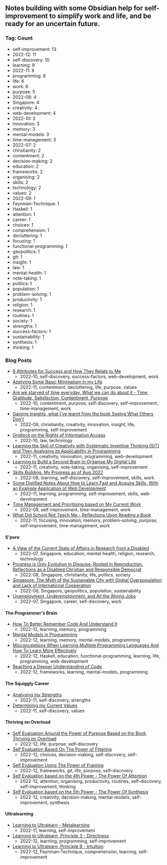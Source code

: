 ## Notes building with some Obsidian help for self-improvement to simplify work and life, and be ready for an uncertain future.
### Tag: Count
- self-improvement: 13
- 2022-12: 11
- self-discovery: 10
- learning: 9
- 2022-11: 8
- programming: 8
- life: 6
- work: 6
- purpose: 5
- 2022-08: 4
- Singapore: 4
- creativity: 4
- web-development: 4
- 2022-10: 3
- innovation: 3
- memory: 3
- mental-models: 3
- time-management: 3
- 2022-07: 2
- christianity: 2
- contentment: 2
- decision-making: 2
- education: 2
- frameworks: 2
- organising: 2
- skills: 2
- technology: 2
- values: 2
- 2022-09: 1
- Feynman-Technique: 1
- Haskell: 1
- attention: 1
- career: 1
- choices: 1
- comprehension: 1
- decluttering: 1
- focusing: 1
- functional-programming: 1
- geopolitics: 1
- git: 1
- insight: 1
- law: 1
- mental-health: 1
- note-taking: 1
- politics: 1
- population: 1
- problem-solving: 1
- productivity: 1
- religion: 1
- research: 1
- routines: 1
- society: 1
- strengths: 1
- success-factors: 1
- sustainability: 1
- synthesis: 1
- thinking: 1

### Blog Posts
* [6 Attributes for Success and How They Relate to Me](https://github.com/maxloosmu/MaxVault/blob/main/6%20Attributes%20for%20Success%20and%20How%20They%20Relate%20to%20Me.md)
    + 2022-10, self-discovery, success-factors, web-development, work
* [Applying Some Basic Minimalism in my Life](https://github.com/maxloosmu/MaxVault/blob/main/Applying%20Some%20Basic%20Minimalism%20in%20my%20Life.md)
    + 2022-11, contentment, decluttering, life, purpose, values
* [Are we starved of time everyday, What we can do about it - Time, Gratitude, Satisfaction, Contentment, Purpose](https://github.com/maxloosmu/MaxVault/blob/main/Are%20we%20starved%20of%20time%20everyday%2C%20What%20we%20can%20do%20about%20it%20-%20Time%2C%20Gratitude%2C%20Satisfaction%2C%20Contentment%2C%20Purpose.md)
    + 2022-10, contentment, purpose, self-discovery, self-improvement, time-management, work
* [Gaining Insights, what I've learnt from the book Seeing What Others Don't](https://github.com/maxloosmu/MaxVault/blob/main/Gaining%20Insights%2C%20what%20I've%20learnt%20from%20the%20book%20Seeing%20What%20Others%20Don't.md)
    + 2022-08, christianity, creativity, innovation, insight, life, programming, self-improvement
* [Gridlock on the Rights of Information Access](https://github.com/maxloosmu/MaxVault/blob/main/Gridlock%20on%20the%20Rights%20of%20Information%20Access.md)
    + 2022-10, law, technology
* [Learning the Skill of Creativity with Systematic Inventive Thinking (SIT) and Then Analysing its Applicability in Programming](https://github.com/maxloosmu/MaxVault/blob/main/Learning%20the%20Skill%20of%20Creativity%20with%20Systematic%20Inventive%20Thinking%20(SIT)%20and%20Then%20Analysing%20its%20Applicability%20in%20Programming.md)
    + 2022-11, creativity, innovation, programming, web-development
* [Learning to Build a Second Brain to Organise My Digital Life](https://github.com/maxloosmu/MaxVault/blob/main/Learning%20to%20Build%20a%20Second%20Brain%20to%20Organise%20My%20Digital%20Life.md)
    + 2022-11, creativity, note-taking, organising, self-improvement
* [Skills Building, My Progress as of Aug 2022](https://github.com/maxloosmu/MaxVault/blob/main/Skills%20Building%2C%20My%20Progress%20as%20of%20Aug%202022.md)
    + 2022-08, learning, self-discovery, self-improvement, skills, work
* [Some Distilled Notes About How to Learn Fast and Acquire Skills, With an Example Application of Web Development](https://github.com/maxloosmu/MaxVault/blob/main/Some%20Distilled%20Notes%20About%20How%20to%20Learn%20Fast%20and%20Acquire%20Skills%2C%20With%20an%20Example%20Application%20of%20Web%20Development.md)
    + 2022-11, learning, programming, self-improvement, skills, web-development
* [Time Management and Prioritising based on My Current Work](https://github.com/maxloosmu/MaxVault/blob/main/Time%20Management%20and%20Prioritising%20based%20on%20My%20Current%20Work.md)
    + 2022-09, self-improvement, time-management, work
* [What Did School Not Teach Me - Reflections Upon Reading a Book](https://github.com/maxloosmu/MaxVault/blob/main/What%20Did%20School%20Not%20Teach%20Me%20-%20Reflections%20Upon%20Reading%20a%20Book.md)
    + 2022-11, focusing, innovation, memory, problem-solving, purpose, self-improvement, time-management, work

#### S'pore
* [A View of the Current State of Affairs in Research from a Disabled](https://github.com/maxloosmu/MaxVault/blob/main/S'pore/A%20View%20of%20the%20Current%20State%20of%20Affairs%20in%20Research%20from%20a%20Disabled.md)
    + 2022-07, Singapore, education, mental-health, religion, research, technology
* [Progress is Only Evolution in Disguise, Rooted in Reproduction. Reflections as a Disabled Christian and Responsible Democrat](https://github.com/maxloosmu/MaxVault/blob/main/S'pore/Progress%20is%20Only%20Evolution%20in%20Disguise%2C%20Rooted%20in%20Reproduction.%20Reflections%20as%20a%20Disabled%20Christian%20and%20Responsible%20Democrat.md)
    + 2022-08, Singapore, christianity, life, politics, society
* [Singapore, The Myth of the Sustainable City with Global Overpopulation and Lack of International Cooperation](https://github.com/maxloosmu/MaxVault/blob/main/S'pore/Singapore%2C%20The%20Myth%20of%20the%20Sustainable%20City%20with%20Global%20Overpopulation%20and%20Lack%20of%20International%20Cooperation.md)
    + 2022-08, Singapore, geopolitics, population, sustainability
* [Unemployment, Underemployment, and All the Wrong Jobs](https://github.com/maxloosmu/MaxVault/blob/main/S'pore/Unemployment%2C%20Underemployment%2C%20and%20All%20the%20Wrong%20Jobs.md)
    + 2022-07, Singapore, career, self-discovery, work

#### The Programmer's Brain
* [How To Better Remember Code And Understand It](https://github.com/maxloosmu/MaxVault/blob/main/The%20Programmer's%20Brain/How%20To%20Better%20Remember%20Code%20And%20Understand%20It.md)
    + 2022-12, learning, memory, programming
* [Mental Models in Programming](https://github.com/maxloosmu/MaxVault/blob/main/The%20Programmer's%20Brain/Mental%20Models%20in%20Programming.md)
    + 2022-12, learning, memory, mental-models, programming
* [Misconceptions When Learning Multiple Programming Languages And How To Learn More Effectively](https://github.com/maxloosmu/MaxVault/blob/main/The%20Programmer's%20Brain/Misconceptions%20When%20Learning%20Multiple%20Programming%20Languages%20And%20How%20To%20Learn%20More%20Effectively.md)
    + 2022-12, Haskell, education, functional-programming, learning, life, programming, web-development
* [Reaching a Deeper Understanding of Code](https://github.com/maxloosmu/MaxVault/blob/main/The%20Programmer's%20Brain/Reaching%20a%20Deeper%20Understanding%20of%20Code.md)
    + 2022-12, frameworks, learning, mental-models, programming

#### The Squiggly Career
* [Analysing my Strengths](https://github.com/maxloosmu/MaxVault/blob/main/The%20Squiggly%20Career/Analysing%20my%20Strengths.md)
    + 2022-11, self-discovery, strengths
* [Determining my Current Values](https://github.com/maxloosmu/MaxVault/blob/main/The%20Squiggly%20Career/Determining%20my%20Current%20Values.md)
    + 2022-11, self-discovery, values

#### Thriving on Overload
* [Self Evaluation Around the Power of Purpose Based on the Book Thriving on Overload](https://github.com/maxloosmu/MaxVault/blob/main/Thriving%20on%20Overload/Self%20Evaluation%20Around%20the%20Power%20of%20Purpose%20Based%20on%20the%20Book%20Thriving%20on%20Overload.md)
    + 2022-12, life, purpose, self-discovery
* [Self Evaluation Based On The Power of Filtering](https://github.com/maxloosmu/MaxVault/blob/main/Thriving%20on%20Overload/Self%20Evaluation%20Based%20On%20The%20Power%20of%20Filtering.md)
    + 2022-12, choices, decision-making, self-discovery, self-improvement
* [Self Evaluation Using The Power of Framing](https://github.com/maxloosmu/MaxVault/blob/main/Thriving%20on%20Overload/Self%20Evaluation%20Using%20The%20Power%20of%20Framing.md)
    + 2022-12, frameworks, git, life, purpose, self-discovery
* [Self Evaluation based on the 4th Power - The Power Of Attention](https://github.com/maxloosmu/MaxVault/blob/main/Thriving%20on%20Overload/Self%20Evaluation%20based%20on%20the%204th%20Power%20-%20The%20Power%20Of%20Attention.md)
    + 2022-12, attention, organising, productivity, routines, self-discovery, self-improvement, thinking
* [Self Evaluation based on the 5th Power - The Power Of Synthesis](https://github.com/maxloosmu/MaxVault/blob/main/Thriving%20on%20Overload/Self%20Evaluation%20based%20on%20the%205th%20Power%20-%20The%20Power%20Of%20Synthesis.md)
    + 2022-12, creativity, decision-making, mental-models, self-improvement, synthesis

#### Ultralearning
* [Learning to Ultralearn - Metalearning](https://github.com/maxloosmu/MaxVault/blob/main/Ultralearning/Learning%20to%20Ultralearn%20-%20Metalearning.md)
    + 2022-11, learning, self-improvement
* [Learning to Ultralearn, Principle 3 - Directness](https://github.com/maxloosmu/MaxVault/blob/main/Ultralearning/Learning%20to%20Ultralearn%2C%20Principle%203%20-%20Directness.md)
    + 2022-12, learning, programming, self-improvement
* [Learning to Ultralearn, Principle 8 - Intuition](https://github.com/maxloosmu/MaxVault/blob/main/Ultralearning/Learning%20to%20Ultralearn%2C%20Principle%208%20-%20Intuition.md)
    + 2022-12, Feynman-Technique, comprehension, learning, self-improvement

